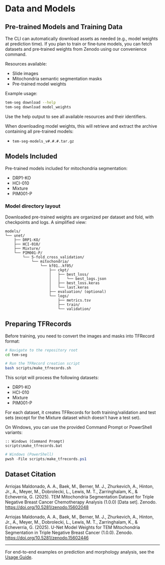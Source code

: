 # Data and Models

## Pre-trained Models and Training Data

The CLI can automatically download assets as needed (e.g., model weights at prediction time). If you plan to train or fine‑tune models, you can fetch datasets and pre‑trained weights from Zenodo using our convenience command.

Resources available:
- Slide images
- Mitochondria semantic segmentation masks
- Pre-trained model weights

Example usage:
```bash
tem-seg download --help
tem-seg download model_weights
```
Use the help output to see all available resources and their identifiers.

When downloading model weights, this will retrieve and extract the archive containing all pre-trained models:
- `tem-seg-models_v#.#.#.tar.gz`

## Models Included

Pre-trained models included for mitochondria segmentation:
- DRP1-KO
- HCI-010
- Mixture
- PIM001-P

### Model directory layout

Downloaded pre-trained weights are organized per dataset and fold, with checkpoints and logs. A simplified view:

```
models/
└── unet/
    ├── DRP1-KO/
    ├── HCI-010/
    ├── Mixture/
    └── PIM001-P/
        └── 5-fold_cross_validation/
            └── mitochondria/
                └── kf01..kf05/
                    ├── ckpt/
                    │   ├── best_loss/
                    │   │   └── best_logs.json
                    │   ├── best_loss.keras
                    │   └── last.keras
                    ├── evaluation/ (optional)
                    └── logs/
                        ├── metrics.tsv
                        ├── train/
                        └── validation/
```

## Preparing TFRecords

Before training, you need to convert the images and masks into TFRecord format:

```bash
# Navigate to the repository root
cd tem-seg

# Run the TFRecord creation script
bash scripts/make_tfrecords.sh
```
This script will process the following datasets:
- DRP1-KO
- HCI-010
- Mixture
- PIM001-P

For each dataset, it creates TFRecords for both training/validation and test sets (except for the Mixture dataset which doesn't have a test set).

On Windows, you can use the provided Command Prompt or PowerShell variants:

```
:: Windows (Command Prompt)
scripts\make_tfrecords.bat
```

```powershell
# Windows (PowerShell)
pwsh -File scripts/make_tfrecords.ps1
```

## Dataset Citation

Arriojas Maldonado, A. A., Baek, M., Berner, M. J., Zhurkevich, A., Hinton, Jr., A., Meyer, M., Dobrolecki, L., Lewis, M. T., Zarringhalam, K., & Echeverria, G. (2025). TEM Mitochondria Segmentation Dataset for Triple Negative Breast Cancer Chemotherapy Analysis (1.0.0) [Data set]. Zenodo. https://doi.org/10.5281/zenodo.15602048

Arriojas Maldonado, A. A., Baek, M., Berner, M. J., Zhurkevich, A., Hinton, Jr., A., Meyer, M., Dobrolecki, L., Lewis, M. T., Zarringhalam, K., & Echeverria, G. (2025). U-Net Model Weights for TEM Mitochondria Segmentation in Triple Negative Breast Cancer (1.0.0). Zenodo. https://doi.org/10.5281/zenodo.15602446

---

For end-to-end examples on prediction and morphology analysis, see the [Usage Guide](usage.md).
